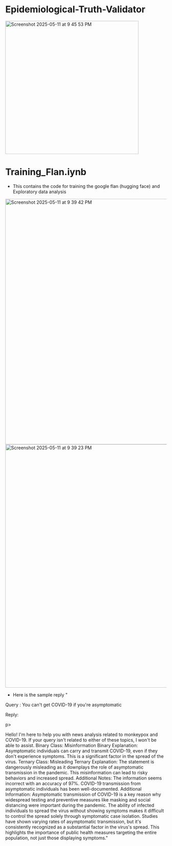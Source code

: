 # Epidemiological-Truth-Validator
<img width="416" alt="Screenshot 2025-05-11 at 9 45 53 PM" src="https://github.com/user-attachments/assets/bbb5f09b-dff2-4912-ae2d-eae646958601" />

# Training_Flan.iynb 
- This contains the code for training the google flan (hugging face) and Exploratory data analysis
<img width="767" alt="Screenshot 2025-05-11 at 9 39 42 PM" src="https://github.com/user-attachments/assets/8bcb4d40-6f40-4682-ac00-ebb58056b8fa" />
<img width="760" alt="Screenshot 2025-05-11 at 9 39 23 PM" src="https://github.com/user-attachments/assets/d005517c-7044-41c1-891e-a1d6504a44ff" />


- Here is the sample reply " 
<p>Query : You can't get COVID-19 if you're asymptomatic</p> 
<p>Reply:</p>p>
<p> Hello! I'm here to help you with news analysis related to monkeypox and COVID-19. If your query isn't related to either of these topics, I won't be able to assist.
Binary Class: Misinformation
Binary Explanation: Asymptomatic individuals can carry and transmit COVID-19, even if they don't experience symptoms. This is a significant factor in the spread of the virus.
Ternary Class: Misleading
Ternary Explanation: The statement is dangerously misleading as it downplays the role of asymptomatic transmission in the pandemic. This misinformation can lead to risky behaviors and increased spread.
Additional Notes: The information seems incorrect with an accuracy of 97%. COVID-19 transmission from asymptomatic individuals has been well-documented.
Additional Information: Asymptomatic transmission of COVID-19 is a key reason why widespread testing and preventive measures like masking and social distancing were important during the pandemic. The ability of infected individuals to spread the virus without showing symptoms makes it difficult to control the spread solely through symptomatic case isolation. Studies have shown varying rates of asymptomatic transmission, but it's consistently recognized as a substantial factor in the virus's spread. This highlights the importance of public health measures targeting the entire population, not just those displaying symptoms." </p>
